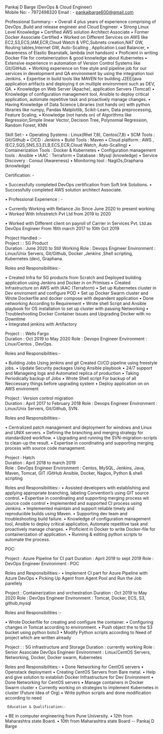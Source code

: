 Pankaj D Barge 
(DevOps & Cloud Engineer)  			
Mobile No: - 7972498320
Email          : - pankajbarge600@gmail.com
									
Professional Summary:-
•	Overall 4 plus years of experience comprising of DevOps ,Build and release engineer and Cloud Engineer.
•	Strong Linux Level Knowledge
•	Certified AWS solution Architect Associate 
•	Former Docker Associate Certified
•	Worked on Different Services on AWS like EC2,S3,ECS,IAM,ECR,Cloud Watch &  VPC,Subnets creation,NAT GW, Routing tables,Internet GW, Auto-Scalling , Application Load Balancer, 
•	Awareness of Elastic Beanstalk, lambda (not handson)
•	Proficient in writing Docker File for containerization & good knowledge about Kubernetes
•	Extensive experience in automation of Version Control Systems like Git/GitHub.
•	Working experience on free style and pipeline job for our services in development and QA environment by using the integration tool Jenkins.
•	Expertise in build tools like MAVEN for building J2EE/java application artifacts and deploying it on multiple environment such as DEV, QA. 
•	Knowledge on Web Server (Apache), application Servers (Tomcat)
•	Knowledge of configuration management tool, Ansible to deploy critical application, automate repetitive task and proactively manage changes.
•	Having Knowledge of Data Science Libraries (not hands on) with python libraries like numpy, Pandas Matplotlib, Scikit-Learn, Data preprocessing, Feature Scaling, 
•	Knowledge (not hands on) of Algorithms  like Regression,Simple linear Vector, Decision Tree, Polynomial Regression, Random Forest, KNN

Skill Set:-
•	Operating Systems			: Linux(Rhel 7,8),   Centos(7,8)
•	SCM Tools				: Git/Github
•	CICD             			: Jenkins
•	Build Tools				: Maven 
•	Cloud platform 			: AWS ,(EC2,SQS,SNS,S3,ELB,ECS,ECR,Cloud 
                                                                          Watch, Auto-Scalling)
•	Containerization Tools 		: Docker & Kubernetes 
•	Configuration management tools 	: Ansible
•	IAAC    				: Terraform
•	Database				: Mysql (knowledge)
•	Service Discovery			: Consul (Awareness)
•	Monitoring tool			: NagiOs,Graphana (knowledge)


Certification: -

•	Successfully completed DevOps certification from Soft link Solutions. 
•	Successfully completed AWS solution architect Associate. 
   
•	Professional Experience : -

•	Currently Working with Reliance Jio Since June 2020 to present working  
•	Worked With Infostretch Pvt Ltd from 2019 to 2020

•	Worked with Different client  on payroll of Carrier in Services Pvt. Ltd.as 
DevOps Engineer From 16th march 2017 to 10th Oct 2019
       


   Project Handled :-	
  Project 	:                : 5G Product  
  Duration 	: June 2020 to Still Working
  Role		: Devops Engineer
  Environment	: Linux/Unix Servers, Git/Github, Docker ,Jenkins ,Shell scripting, 		
		  Kubernetes (dev), Graphana.

Roles and Responsibilities:-

•	Created Infra for 5G products from Scratch and Deployed building application using Jenkins and Docker in on Primises
•	Created Infrastructure on AWS with IAAC (Terraform)
•	Set up Kubernetes cluster in Dev enviroment and configure POD
•	Set up Docker Swarm cluster and Wrote Dockerfile and docker compose with depandent application
•	Done networking According to Requirement 
•	Wrote shell Script and Ansible playbook for OS installation to set up cluster with passing Networking 
•	Troubleshooting Docker Container Issues and Upgrading Docker with no Downtime  
•	Integrated jenkins with Artifactory 


  Project 	:                : Wells Fargo  
  Duration 	: Oct 2019 to May 2020
  Role		: Devops Engineer
  Environment	: Linux/Centos , DevOps.

Roles and Responsibilities:-

•	Building Jobs Using jenkins and git Created CI/CD pipeline using freestyle jobs.
•	Update Security packages Using Ansible playbook
•	24/7 support and Manageing logs and Automated replica of production 
•	Taking Periodically backup of Jobs
•	Wrote Shell script For backup of all Neccessary things before upgrading system
•	Deploy application on on AWS enviroment 


  Project                : Version control migration  
  Duration 	: April 2017 to February 2018
  Role		: Devops Engineer
  Environment	: Linux/Unix Servers, Git/Github, SVN.

Roles and Responsibilities:-

•	Centralized patch management and deployment for windows and Linux and UNIX servers.
•	Defining the branching and merging strategy for standardized workflow.
•	Upgrading and running the SVN-migration-scripts to clean-up the result.
•	Expertise in coordinating and supporting merging process with source code management.

Project		: Hatch    
Duration 	:  April 2018 to march 2019  
Role		: DevOps Engineer
Environment	: Centos, MySQL, Jenkins, Java, Maven, Tomcat, GIT /GitHub
		  Ansible, Docker, Nagios, Python & shell scripting

Roles and Responsibilities:- 
•	Assisted developers with establishing and applying appropriate branching, labeling 
Convention’s using GIT source control.
•	Expertise in coordinating and supporting merging process wit source code control
•	Implemented and supported CI process using Jenkins.
•	Implemented maintain and support reliable timely and reproducible builds using Maven.
•	Supporting dev team and troubleshooting build failure.
•	Knowledge of configuration management tool, Ansible  to deploy critical application, Automate repetitive task and proactively manage changes.
•	Proficient in Docker to write Docker-file for containerization of application.
•	Running & editing python scripts to automate the process.


POC:

Project 		: Azure Pipeline for CI part
Duration 	: April 2019 to sept 2019
Role		: DevOps Engineer
Environment	: POC

Roles and Responsibilities:- 
•	Implement CI part for Azure Pipeline with Azure DevOps
•	Picking Up Agent from Agent Pool and Run the Job parellely




Project 		: Containerization and orchestration
Duration 	 : Oct 2019 to May 2020
Role		: DevOps Engineer
Environment	: Tomcat, Docker, ECS, S3, github,mysql

Roles and Responsibilities :- 

•	Wrote Dockerfile for creating and configure the container.
•	Configuring changes in Tomcat according to environment.
•	Push object  the to the S3 bucket  using python boto3
•	Modify  Python scripts according to Need of project which are written already


  Project 	:                : 5G infrastructure and Storage 
  Duration 	:  currently working
  Role		: Senior Associate DevOps Engineer
  Environment	: Linux/CentOS Servers, Networking, Docker, Docker swarm, Kubernetes

Roles and Responsibilities:- 
•	Done Networking for CentOS servers
•	Openstack deployment 
•	Creating CentOS Servers from Bare metal. 
•	Help and give solution to establish Docker Infrastructure for Dev Environment
•	Done Networking for CentOS servers
•	Manage containers in Docker Swarm cluster
•	Currently working on strategies to implement Kubernetes in cluster (Future Idea of Org)
•	Write python scripts and done modification according to need


  
     Education & Qualification:-

•	BE in computer engineering from Pune University.
•	12th from Maharashtra state Board.
•	10th from Maharashtra state Board
                                                        			-- Pankaj D Barge


 





